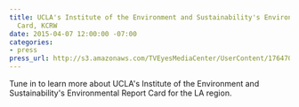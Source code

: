 ```yaml
---
title: UCLA's Institute of the Environment and Sustainability's Environmental Report
  Card, KCRW
date: 2015-04-07 12:00:00 -07:00
categories:
- press
press_url: http://s3.amazonaws.com/TVEyesMediaCenter/UserContent/176470/4727465.5429/RADKCRW_04-07-2015_06.30.25.mp3
---
```


Tune in to learn more about UCLA's Institute of the Environment and Sustainability's Environmental Report Card for the LA region.
